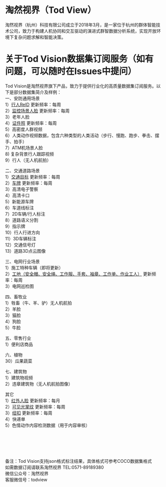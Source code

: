 # 淘然视界（Tod View）
淘然视界（杭州）科技有限公司成立于2018年3月，是一家位于杭州的群体智能技术公司，致力于构建人机协同和交互驱动的演进式群智数据分析系统，实现开放环境下复杂问题求解和智能决策。<br>
# 关于Tod Vision数据集订阅服务（如有问题，可以随时在Issues中提问）
Tod Vision是淘然视界旗下产品，致力于提供行业化的高质量数据集订阅服务。以下是部分数据集简介及样例：<br>
一、安防通用场景<br>
1）<a href="https://github.com/tubceanhlj/tod-ReID">行人ReID</a> 更新频率：每周<br>
2）<a href="https://github.com/cmhu/Monitoring-scene-face-data">监控场景人脸</a> 更新频率：每周<br>
3）老年人脸<br>
4）<a href="https://github.com/cmhu/ID-face">证件照</a> 更新频率：每周<br>
5）高密度人群视频<br>
6）人类动作视频数据，包含六种类型的人类活动（步行、慢跑、跑步、拳击、摆手、拍手）<br>
7）ATM机场景人脸<br>
8) 复杂背景行人跟踪视频<br>
9）行人（无人机航拍）<br>

二、交通道路场景<br>
1）<a href="https://github.com/cmhu/Traffic-target-detection">交通目标</a> 更新频率：每周<br>
2）<a href="https://github.com/cmhu/License-plate">车牌</a> 更新频率：每周<br>
3）高清电子警察<br>
4）高清卡口<br>
5）新能源车牌<br>
6）车道线标注<br>
7）2D车辆/行人标注<br>
8）道路语义分割<br>
9）指示牌<br>
10）行人行进方向<br>
11）3D车辆标注<br>
12）交通信号灯<br>
13）道路3D点云图像<br>

三、电网行业场景<br>
1）施工特种车辆（即将更新）<br>
2）<a href="https://github.com/cmhu/Construction-site ">工地（安全帽、安全绳、工作服、手套、袖章、工作单、作业工人）</a> 更新频率：每周<br>
3）电网巡检图<br>

四、畜牧业<br>
1）牲畜（牛、羊、驴）无人机航拍<br>
2）羊脸<br>
3）猫脸<br>
4）狗脸<br>
5）牛脸<br>

五、零售行业<br>
1）便利店商品<br>

六、植物<br>
30）瓜果蔬菜<br>

七、建筑物<br>
1）建筑物视频<br>
2）违章建筑物（无人机航拍图像）<br>

其它<br>
1）<a href="https://github.com/tubceanhlj/tod-ifface">红外人脸</a> 更新频率：每月<br>
2）<a href="https://github.com/tubceanhlj/tod-palm">可见光掌纹</a> 更新频率：每周<br>
3）<a href="https://github.com/cmhu/Button-recognition">纽扣</a> 更新频率：每周<br>
4）快递单<br>
5）色情动作内容检测数据（用于内容审核）<br>



<br><br><br><br>

备注：Tod Vision支持json格式标注结果，具体格式可参考COCO数据集格式<br> 
如需数据订阅请联系淘然视界 TEL:0571-89189380<br> 
微信公众号：淘然视界<br> 
客服微信号：todview<br> 
